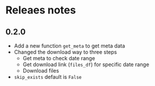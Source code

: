 # Releaes notes

## 0.2.0
- Add a new function `get_meta` to get meta data
- Changed the download way to three steps
  - Get meta to check date range
  - Get download link (`files_df`) for specific date range
  - Download files
- `skip_exists` default is `False`
